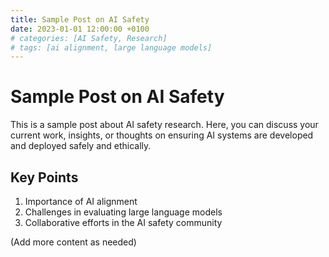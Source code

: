 ```yaml
---
title: Sample Post on AI Safety
date: 2023-01-01 12:00:00 +0100
# categories: [AI Safety, Research]
# tags: [ai alignment, large language models]
---
```


# Sample Post on AI Safety

This is a sample post about AI safety research. Here, you can discuss your current work, insights, or thoughts on ensuring AI systems are developed and deployed safely and ethically.

## Key Points

1. Importance of AI alignment
2. Challenges in evaluating large language models
3. Collaborative efforts in the AI safety community

(Add more content as needed)